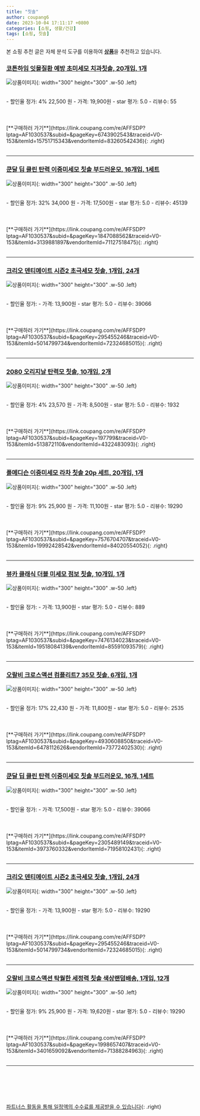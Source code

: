 ```yaml
---
title: "칫솔"
author: coupang6
date: 2023-10-04 17:11:17 +0800
categories: [쇼핑, 생활/건강]
tags: [쇼핑, 칫솔]
---
```


본 쇼핑 추천 글은 자체 분석 도구를 이용하여 [**상품**](https://link.coupang.com/a/bao1ui)을 추천하고 있습니다.

### [코튼하임 잇몰질환 예방 초미세모 치과칫솔, 20개입, 1개](https://link.coupang.com/re/AFFSDP?lptag=AF1030537&subid=&pageKey=6743902543&traceid=V0-153&itemId=15751715343&vendorItemId=83260542436)

![상품이미지](https://thumbnail9.coupangcdn.com/thumbnails/remote/230x230ex/image/vendor_inventory/97dc/1f84b217fe438c0b0e2c9658389148b7bd48074b15f70bcf8f040b511b84.jpg){: width="300" height="300" .w-50 .left}


<br>
- 할인율 정가: 4%  22,500   원
- 가격: 19,900원
- star 평가: 5.0
- 리뷰수: 55
<br>
<br>
<br>
<br>
[**구매하러 가기**](https://link.coupang.com/re/AFFSDP?lptag=AF1030537&subid=&pageKey=6743902543&traceid=V0-153&itemId=15751715343&vendorItemId=83260542436){: .right}
<br>
<br>

---

### [쿤달 딥 클린 탄력 이중미세모 칫솔 부드러운모, 16개입, 1세트](https://link.coupang.com/re/AFFSDP?lptag=AF1030537&subid=&pageKey=1847088562&traceid=V0-153&itemId=3139881897&vendorItemId=71127518475)

![상품이미지](https://thumbnail7.coupangcdn.com/thumbnails/remote/230x230ex/image/retail/images/2414695614044611-7badf879-b1af-42b6-946e-7bf1c2c4034a.jpg){: width="300" height="300" .w-50 .left}


<br>
- 할인율 정가: 32%  34,000   원
- 가격: 17,500원
- star 평가: 5.0
- 리뷰수: 45139
<br>
<br>
<br>
<br>
[**구매하러 가기**](https://link.coupang.com/re/AFFSDP?lptag=AF1030537&subid=&pageKey=1847088562&traceid=V0-153&itemId=3139881897&vendorItemId=71127518475){: .right}
<br>
<br>

---

### [크리오 덴티메이트 시즌2 초극세모 칫솔, 1개입, 24개](https://link.coupang.com/re/AFFSDP?lptag=AF1030537&subid=&pageKey=295455246&traceid=V0-153&itemId=5014799734&vendorItemId=72324685015)

![상품이미지](https://thumbnail8.coupangcdn.com/thumbnails/remote/230x230ex/image/retail/images/565383809267016-241e5178-8e5e-4f9b-9965-b43cd7e08d1e.jpg){: width="300" height="300" .w-50 .left}


<br>
- 할인율 정가: 
- 가격: 13,900원
- star 평가: 5.0
- 리뷰수: 39066
<br>
<br>
<br>
<br>
[**구매하러 가기**](https://link.coupang.com/re/AFFSDP?lptag=AF1030537&subid=&pageKey=295455246&traceid=V0-153&itemId=5014799734&vendorItemId=72324685015){: .right}
<br>
<br>

---

### [2080 오리지날 탄력모 칫솔, 10개입, 2개](https://link.coupang.com/re/AFFSDP?lptag=AF1030537&subid=&pageKey=197799&traceid=V0-153&itemId=513872110&vendorItemId=4322483093)

![상품이미지](https://thumbnail9.coupangcdn.com/thumbnails/remote/230x230ex/image/product/image/vendoritem/2019/05/03/4322483093/66374f02-a211-455c-af5d-092e17e2b100.jpg){: width="300" height="300" .w-50 .left}


<br>
- 할인율 정가: 4%  23,570   원
- 가격: 8,500원
- star 평가: 5.0
- 리뷰수: 1932
<br>
<br>
<br>
<br>
[**구매하러 가기**](https://link.coupang.com/re/AFFSDP?lptag=AF1030537&subid=&pageKey=197799&traceid=V0-153&itemId=513872110&vendorItemId=4322483093){: .right}
<br>
<br>

---

### [폴메디슨 이중미세모 라차 칫솔 20p 세트, 20개입, 1개](https://link.coupang.com/re/AFFSDP?lptag=AF1030537&subid=&pageKey=7576704707&traceid=V0-153&itemId=19992428542&vendorItemId=84020554052)

![상품이미지](https://thumbnail7.coupangcdn.com/thumbnails/remote/230x230ex/image/retail/images/1542756169957113-3d98881c-7126-459c-a528-426c503fb994.jpg){: width="300" height="300" .w-50 .left}


<br>
- 할인율 정가: 9%  25,900   원
- 가격: 11,100원
- star 평가: 5.0
- 리뷰수: 19290
<br>
<br>
<br>
<br>
[**구매하러 가기**](https://link.coupang.com/re/AFFSDP?lptag=AF1030537&subid=&pageKey=7576704707&traceid=V0-153&itemId=19992428542&vendorItemId=84020554052){: .right}
<br>
<br>

---

### [뷰카 클래식 더블 미세모 점보 칫솔, 10개입, 1개](https://link.coupang.com/re/AFFSDP?lptag=AF1030537&subid=&pageKey=7476134023&traceid=V0-153&itemId=19518084139&vendorItemId=85591093579)

![상품이미지](https://thumbnail9.coupangcdn.com/thumbnails/remote/230x230ex/image/retail/images/5910699292893171-3a176ea1-2162-4af7-9fa1-fb6cfd351d68.jpg){: width="300" height="300" .w-50 .left}


<br>
- 할인율 정가: 
- 가격: 13,900원
- star 평가: 5.0
- 리뷰수: 889
<br>
<br>
<br>
<br>
[**구매하러 가기**](https://link.coupang.com/re/AFFSDP?lptag=AF1030537&subid=&pageKey=7476134023&traceid=V0-153&itemId=19518084139&vendorItemId=85591093579){: .right}
<br>
<br>

---

### [오랄비 크로스액션 컴플리트7 35모 칫솔, 6개입, 1개](https://link.coupang.com/re/AFFSDP?lptag=AF1030537&subid=&pageKey=4930608850&traceid=V0-153&itemId=6478112626&vendorItemId=73772402530)

![상품이미지](https://thumbnail9.coupangcdn.com/thumbnails/remote/230x230ex/image/retail/images/519403588409352-0aade65d-d90a-4dfb-8625-928e6cc48e9d.jpg){: width="300" height="300" .w-50 .left}


<br>
- 할인율 정가: 17%  22,430   원
- 가격: 11,800원
- star 평가: 5.0
- 리뷰수: 2535
<br>
<br>
<br>
<br>
[**구매하러 가기**](https://link.coupang.com/re/AFFSDP?lptag=AF1030537&subid=&pageKey=4930608850&traceid=V0-153&itemId=6478112626&vendorItemId=73772402530){: .right}
<br>
<br>

---

### [쿤달 딥 클린 탄력 이중미세모 칫솔 부드러운모, 16개, 1세트](https://link.coupang.com/re/AFFSDP?lptag=AF1030537&subid=&pageKey=2305489149&traceid=V0-153&itemId=3973760332&vendorItemId=71958102431)

![상품이미지](https://thumbnail7.coupangcdn.com/thumbnails/remote/230x230ex/image/retail/images/2414695614044611-7badf879-b1af-42b6-946e-7bf1c2c4034a.jpg){: width="300" height="300" .w-50 .left}


<br>
- 할인율 정가: 
- 가격: 17,500원
- star 평가: 5.0
- 리뷰수: 39066
<br>
<br>
<br>
<br>
[**구매하러 가기**](https://link.coupang.com/re/AFFSDP?lptag=AF1030537&subid=&pageKey=2305489149&traceid=V0-153&itemId=3973760332&vendorItemId=71958102431){: .right}
<br>
<br>

---

### [크리오 덴티메이트 시즌2 초극세모 칫솔, 1개입, 24개](https://link.coupang.com/re/AFFSDP?lptag=AF1030537&subid=&pageKey=295455246&traceid=V0-153&itemId=5014799734&vendorItemId=72324685015)

![상품이미지](https://thumbnail8.coupangcdn.com/thumbnails/remote/230x230ex/image/retail/images/565383809267016-241e5178-8e5e-4f9b-9965-b43cd7e08d1e.jpg){: width="300" height="300" .w-50 .left}


<br>
- 할인율 정가: 
- 가격: 13,900원
- star 평가: 5.0
- 리뷰수: 19290
<br>
<br>
<br>
<br>
[**구매하러 가기**](https://link.coupang.com/re/AFFSDP?lptag=AF1030537&subid=&pageKey=295455246&traceid=V0-153&itemId=5014799734&vendorItemId=72324685015){: .right}
<br>
<br>

---

### [오랄비 크로스액션 탁월한 세정력 칫솔 색상랜덤배송, 1개입, 12개](https://link.coupang.com/re/AFFSDP?lptag=AF1030537&subid=&pageKey=1998657407&traceid=V0-153&itemId=3401659092&vendorItemId=71388284963)

![상품이미지](https://thumbnail9.coupangcdn.com/thumbnails/remote/230x230ex/image/retail/images/1671442412585115-21b88496-c1f8-4624-b0c2-d5a16a3d8137.jpg){: width="300" height="300" .w-50 .left}


<br>
- 할인율 정가: 9%  25,900   원
- 가격: 19,620원
- star 평가: 5.0
- 리뷰수: 19290
<br>
<br>
<br>
<br>
[**구매하러 가기**](https://link.coupang.com/re/AFFSDP?lptag=AF1030537&subid=&pageKey=1998657407&traceid=V0-153&itemId=3401659092&vendorItemId=71388284963){: .right}
<br>
<br>

---
<br><br><br><br><br> [파트너스 활동을 통해 일정액의 수수료를 제공받을 수 있습니다](https://link.coupang.com/a/bao1ui){: .right}